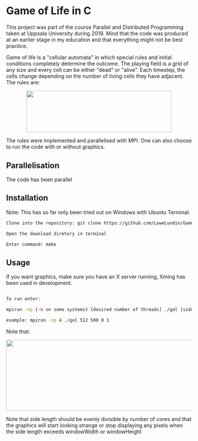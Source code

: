 # Game of Life in C

This project was part of the course Parallel and Distributed Programming taken at Uppsala University during 2019. Mind that the code was produced at an earlier stage in my education and that everything might not be best practice.

Game of life is a "cellular automata" in which special rules and initial conditions completely determine the outcome. The playing field is a grid of any size and every cell can be either "dead" or "alive". Each timestep, the cells change depending on the number of living cells they have adjacent. The rules are: 
<p align="center"><img src="/tex/2652a4cbf53e98daa4bc6264cec685a2.svg?invert_in_darkmode&sanitize=true" align=middle width=394.47589335pt height=113.24201624999999pt/></p>

The rules were implemented and parallelised with MPI. One can also choose to run the code with or without graphics.

## Parallelisation

The code has been parallel

## Installation

Note: This has so far only been tried out on Windows with Ubuntu Terminal.
```bash
Clone into the repository: git clone https://github.com/LoweLundin/Game-of-Life-in-C

Open the download diretory in terminal

Enter command: make
```

## Usage

If you want graphics, make sure you have an X server running, Xming has been used in development.
```bash

To run enter: 

mpirun -np (-n on some systems) [desired number of threads] ./gol [side length of grid] [number of timesteps] [waittime (typically 0)] [boolean graphics on/off]

example: mpirun -np 4 ./gol 512 500 0 1
```

Note that:
<p align="center"><img src="/tex/755b50a97d20fad825d0afa81decf026.svg?invert_in_darkmode&sanitize=true" align=middle width=675.8451941999999pt height=193.05936375pt/></p>

Note that side length should be evenly divisible by number of cores and that the graphics will start looking strange or stop displaying any pixels when the side length exceeds windowWidth or windowHeight

